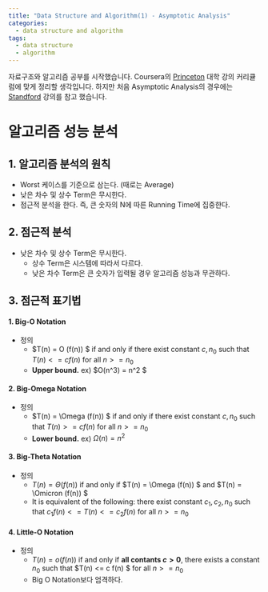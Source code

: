 ```yaml
---
title: "Data Structure and Algorithm(1) - Asymptotic Analysis"
categories:
  - data structure and algorithm
tags:
  - data structure
  - algorithm
---
```

자료구조와 알고리즘 공부를 시작했습니다. Coursera의 [Princeton](https://www.coursera.org/learn/algorithms-part1) 대학 강의 커리큘럼에 맞게 정리할 생각입니다. 하지만 처음 Asymptotic Analysis의 경우에는 [Standford]() 강의를 참고 했습니다.



# 알고리즘 성능 분석



## 1. 알고리즘 분석의 원칙

- Worst 케이스를 기준으로 삼는다. (때로는 Average)
- 낮은 차수 및 상수 Term은 무시한다.
- 점근적 분석을 한다. 즉, 큰 숫자의 N에 따른 Running Time에 집중한다.





## 2. 점근적 분석

- 낮은 차수 및 상수 Term은 무시한다.
  - 상수 Term은 시스템에 따라서 다르다.
  - 낮은 차수 Term은 큰 숫자가 입력될 경우 알고리즘 성능과 무관하다.





## 3. 점근적 표기법

#### 1. Big-O Notation

- 정의
  -  $T(n) = O (f(n)) $ if and only if there exist constant $c, n_0$ such that $T(n) <= c f(n)$ for all $n >= n_0$
  - **Upper bound.** ex) $O(n^3) = n^2 $



#### 2. Big-Omega Notation

- 정의
  -  $T(n) = \Omega (f(n)) $ if and only if there exist constant $c, n_0$ such that $T(n) >= c f(n)$ for all $n >= n_0$
  - **Lower bound.** ex) $\Omega(n) = n^2$



#### 3. Big-Theta Notation

- 정의
  - $T(n) = \Theta(f(n))$ if and only if  $T(n) = \Omega (f(n)) $ and  $T(n) = \Omicron (f(n)) $
  - It is equivalent of the following: there exist constant $c_1, c_2, n_0$ such that $c_1f(n) <= T(n) <= c_2f(n)$ for all $n >= n_0$



#### 4. Little-O Notation

- 정의
  - $T(n) = o(f(n))$ if and only if **all contants $c >0$**, there exists a constant $n_0$ such that $T(n) <= c  f(n) $ for all $n >= n_0$
  - Big O Notation보다 엄격하다.
